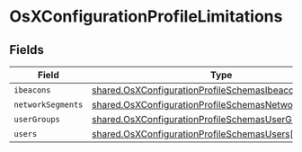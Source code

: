 # OsXConfigurationProfileLimitations


## Fields

| Field                                                                                                                                 | Type                                                                                                                                  | Required                                                                                                                              | Description                                                                                                                           |
| ------------------------------------------------------------------------------------------------------------------------------------- | ------------------------------------------------------------------------------------------------------------------------------------- | ------------------------------------------------------------------------------------------------------------------------------------- | ------------------------------------------------------------------------------------------------------------------------------------- |
| `ibeacons`                                                                                                                            | [shared.OsXConfigurationProfileSchemasIbeacons](../../../sdk/models/shared/osxconfigurationprofileschemasibeacons.md)[]               | :heavy_minus_sign:                                                                                                                    | N/A                                                                                                                                   |
| `networkSegments`                                                                                                                     | [shared.OsXConfigurationProfileSchemasNetworkSegments](../../../sdk/models/shared/osxconfigurationprofileschemasnetworksegments.md)[] | :heavy_minus_sign:                                                                                                                    | N/A                                                                                                                                   |
| `userGroups`                                                                                                                          | [shared.OsXConfigurationProfileSchemasUserGroups](../../../sdk/models/shared/osxconfigurationprofileschemasusergroups.md)[]           | :heavy_minus_sign:                                                                                                                    | N/A                                                                                                                                   |
| `users`                                                                                                                               | [shared.OsXConfigurationProfileSchemasUsers](../../../sdk/models/shared/osxconfigurationprofileschemasusers.md)[]                     | :heavy_minus_sign:                                                                                                                    | N/A                                                                                                                                   |